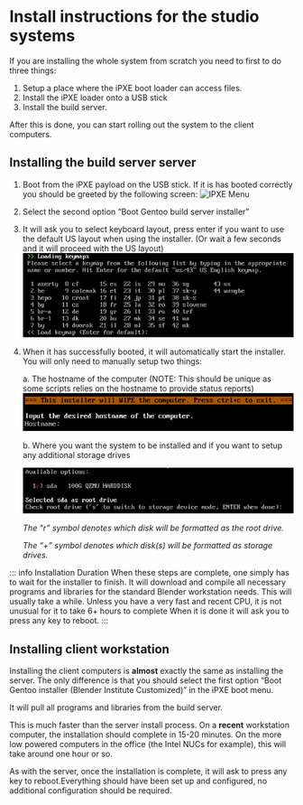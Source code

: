 # Install instructions for the studio systems

If you are installing the whole system from scratch you need to first to do three things:

1. Setup a place where the iPXE boot loader can access files.
2. Install the iPXE loader onto a USB stick
3. Install the build server.

After this is done, you can start rolling out the system to the client computers.

## Installing the build server server

1. Boot from the iPXE payload on the USB stick. If it is has booted correctly you should be greeted by the following screen:
![IPXE Menu](/media/td-guide/gentoo-server/gentoo_server_ipxe.png)    
    
2. Select the second option “Boot Gentoo build server installer”
3. It will ask you to select keyboard layout, press enter if you want to use the default US layout when using the installer. (Or wait a few seconds and it will proceed with the US layout) ![Select Keyboard Layout](../../media/td-guide/gentoo-server/gentoo_server_keyboard.png)
    
4. When it has successfully booted, it will automatically start the installer. You will only need to manually setup two things:

    a. The hostname of the computer (NOTE: This should be unique as some scripts relies on the hostname to provide status reports)![Hostname](../../media/td-guide/gentoo-server/gentoo_server_set_hostname.png)
    
    
    b. Where you want the system to be installed and if you want to setup any additional storage drives 

    ![Active Drive](../../media/td-guide/gentoo-server/gentoo_server_active_drive.png)
        
    _The “r” symbol denotes which disk will be formatted as the root drive._

    _The “+” symbol denotes which disk(s) will be formatted as storage drives._
        

::: info  Installation Duration
When these steps are complete, one simply has to wait for the installer to finish. It will download and compile all necessary programs and libraries for the standard Blender workstation needs. This will usually take a while. Unless you have a very fast and recent CPU, it is not unusual for it to take 6+ hours to complete When it is done it will ask you to press any key to reboot.
:::



## Installing client workstation 
Installing the client computers is **almost** exactly the same as installing the server. The only difference is that you should select the first option “Boot Gentoo installer (Blender Institute Customized)” in the iPXE boot menu.

It will pull all programs and libraries from the build server.

This is much faster than the server install process. On a **recent** workstation computer, the installation should complete in 15-20 minutes. On the more low powered computers in the office (the Intel NUCs for example), this will take around one hour or so.

As with the server, once the installation is complete, it will ask to press any key to reboot.Everything should have been set up and configured, no additional configuration should be required.